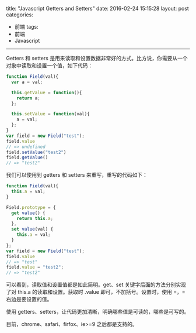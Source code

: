 title: "Javascript Getters and Setters"
date: 2016-02-24 15:15:28
layout: post
categories:
- 前端
tags:
- 前端
- Javascript
---

Getters 和 setters 是用来读取和设置数据非常好的方式。比方说，你需要从一个对象中读取和设置一个值，如下代码：
```js
function Field(val){
  var a = val;

  this.getValue = function(){
    return a;
  };

  this.setValue = function(val){
    a = val;
  };
}
var field = new Field("test");
field.value
// => undefined
field.setValue("test2")
field.getValue()
// => "test2"
```

我们可以使用到 getters 和 setters 来重写，重写的代码如下：
```js
function Field(val){
  this.a = val;
}

Field.prototype = {
  get value() {
    return this.a;
  },
  set value(val) {
    this.a = val;
  }
};
var field = new Field("test");
field.value
// => "test"
field.value = "test2";
// => "test2"
```
可以看到，读取值和设置值都是如此简明。get、set 关键字后面的方法分别实现了对 this.a 的读取和设置。获取时 .value 即可，不加括号。设置时，使用 =，= 右边是要设置的值。

使用 getters、setters，让代码更加清晰，明确哪些值是可读的，哪些是可写的。

目前，chrome、safari、firfox、ie>=9 之后都是支持的。
